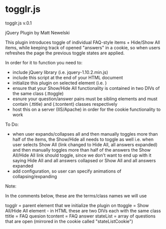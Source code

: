 togglr.js
=========

  togglr.js v.0.1
  
  jQuery Plugin by Matt Newelski

  This plugin introduces toggle of individual FAQ-style items + Hide/Show All items, while keeping track of opened "answers" in a cookie,
  so when users refreshes the page the previous toggle states are applied.

  In order for it to function you need to:

  - include jQuery library (i.e. jquery-1.10.2.min.js)
  - include this script at the end of your HTML document
  - initialize this plugin on selected element (i.e. <script>$("#faqContainer").togglrMe();</script>)
  - ensure that your Show/Hide All functionality is contained in two DIVs of the same class (.ttoggle)
  - esnure your question/answer pairs must be sibling elements and must contain (.ttitle) and (.tcontent) classes respectively
  - host this on a server (IIS/Apache) in order for the cookie functionality to work

  To Do:

  - when user expands/collapses all and then manually toggles more than half of the items, the Show/Hide all needs to toggle as well
    i.e. when user selects Show All (link changed to Hide All, all answers expanded) and then manually toggles more than half of the
    answers the Show All/Hide All link should toggle, since we don't want to end up with it saying Hide All and all answers collapsed
    or Show All and all answers expanded
  - add configuration, so user can specify animations of collapsing/expanding

  Note:

  In the comments below, these are the terms/class names we will use

  togglr = parent element that we initialize the plugin on
  ttoggle = Show All/Hide All element - in HTML these are two DIVs each with the same class
  ttitle = FAQ quesion
  tcontent = FAQ answer
  stateList = array of questions that are open (mirrored in the cookie called "stateListCookie")
